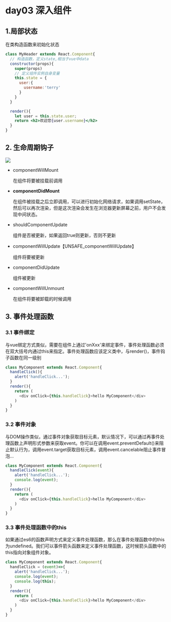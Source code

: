 # day03 深入组件

## 1.局部状态

在类构造函数来初始化状态

```jsx
class MyHeader extends React.Component{
  // 构造函数，定义state,相当于vue中data
  constructor(props){
    super(props)
    // 定义组件实例自身变量
    this.state = {
      user:{
        username:'terry'
      }
    }
  }

  render(){
    let user = this.state.user;
    return <h2>欢迎您{user.username}</h2>
  }
}
```



## 2. 生命周期钩子

![](https://raw.githubusercontent.com/pluslicy/react_demos/master/assets/images/react_lifecycle.png)

- componentWillMount

  在组件将要被挂载前调用

- **componentDidMount**

  在组件被挂载之后立即调用，可以进行初始化网络请求，如果调用setState，然后可以再次渲染，但是这次渲染会发生在浏览器更新屏幕之前，用户不会发现中间状态。

- shouldComponentUpdate

  组件是否被更新，如果返回true则更新，否则不更新

- componentWillUpdate【UNSAFE_componentWillUpdate】

  组件将要被更新

- componentDidUpdate

  组件被更新

- componentWillUnmount

  在组件将要被卸载的时候调用

## 3. 事件处理函数

### 3.1 事件绑定

与vue绑定方式类似，需要在组件上通过'onXxx'来绑定事件，事件处理函数必须在双大括号内通过this来指定。事件处理函数应该定义类中，与render()，事件钩子函数在同一级别

```javascript
class MyComponent extends React.Component{
  handleClick(){
    alert('handleClick...');
  }
  render(){
    return (
      <div onClick={this.handleClick}>hello MyComponent</div>
    )
  }
}
```

### 3.2 事件对象

与DOM操作类似，通过事件对象获取目标元素，默认情况下，可以通过再事件处理函数上声明形式参数来获取event。你可以在调用event.preventDefault()来阻止默认行为，调用event.target获取目标元素，调用event.cancelable阻止事件冒泡...

```javascript
class MyComponent extends React.Component{
  handleClick(event){
    alert('handleClick...');
    console.log(event);
  }
  render(){
    return (
      <div onClick={this.handleClick}>hello MyComponent</div>
    )
  }
}
```

### 3.3 事件处理函数中的this

如果通过es6的函数声明方式来定义事件处理函数，那么在事件处理函数中的this为undefined。我们可以事件箭头函数来定义事件处理函数，这时候箭头函数中的this指向对象组件对象。

```javascript
class MyComponent extends React.Component{
  handleClick = (event)=>{
    alert('handleClick...');
    console.log(event);
    console.log(this);
  }
  render(){
    return (
      <div onClick={this.handleClick}>hello MyComponent</div>
    )
  }
}
```





